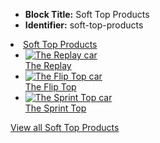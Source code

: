 - **Block Title:** Soft Top Products
- **Identifier:** soft-top-products

<li class="level0 nav-1 category-item level-top parent">
    <a href="#" class="level-top">
        <span>Soft Top Products</span>
    </a>
    <ul class="soft-top-products-list level0 submenu">
        <li class="soft-top-products-list-item level1 nav-1-1 category-item first parent">
            <a class="level-top-item-link" title="The Replay" href="{{store url}}the-replay.html">
                <div class="image-shadow">
                    <picture>
                        <source srcset="{{media url=&quot;product-images/the-replay-desktop.png&quot;}}" media="(min-width: 1024px)">
                        <source srcset="{{media url=&quot;product-images/the-replay-mobile.png&quot;}}" media="(max-width: 1023px)">
                        <img class="level-top-item-image" src="{{media url=&quot;product-images/the-replay-mobile.png&quot;}}" alt="The Replay car">
                    </picture>
                </div>
                <span class="level-top-item-title">The Replay</span>
            </a>
        </li>
        <li class="soft-top-products-list-item level1 nav-1-1 category-item parent">
            <a class="level-top-item-link" title="The The Flip Top" href="http://www.pavementends.loc/the-flip-top.html">
                <div class="image-shadow">
                    <picture>
                        <source srcset="{{media url=&quot;product-images/the-flip-top-desktop.png&quot;}}" media="(min-width: 1024px)">
                        <source srcset="{{media url=&quot;product-images/the-flip-top-mobile.png&quot;}}" media="(max-width: 1023px)">
                        <img class="level-top-item-image" src="{{media url=&quot;product-images/the-flip-top-mobile.png&quot;}}" alt="The Flip Top car">
                    </picture>
                </div>
                <span class="level-top-item-title">The Flip Top</span>
            </a>
        </li>
        <li class="soft-top-products-list-item level1 nav-1-1 category-item last parent">
            <a class="level-top-item-link" title="The Sprint Top" href="http://www.pavementends.loc/the-sprint-top.html">
                <div class="image-shadow">
                    <picture>
                        <source srcset="{{media url=&quot;product-images/the-sprint-top-desktop.png&quot;}}" media="(min-width: 1024px)">
                        <source srcset="{{media url=&quot;product-images/the-sprint-top-mobile.png&quot;}}" media="(max-width: 1023px)">
                        <img class="level-top-item-image" src="{{media url=&quot;product-images/the-sprint-top-mobile.png&quot;}}" alt="The Sprint Top car">
                    </picture>
                </div>
                <span class="level-top-item-title">The Sprint Top</span>
            </a>
        </li>
    </ul>
    <a class="view-all-products-text" href="#">View all Soft Top Products</a>
</li>
